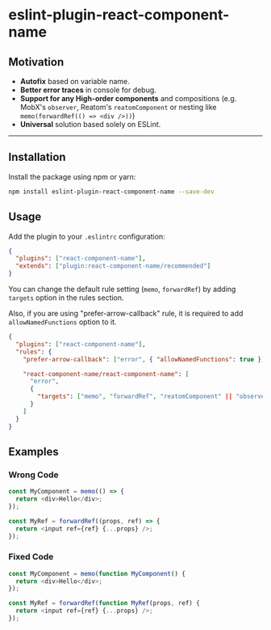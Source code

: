 # eslint-plugin-react-component-name

## Motivation

- **Autofix** based on variable name.
- **Better error traces** in console for debug.
- **Support for any High-order components** and compositions (e.g. MobX's `observer`, Reatom's `reatomComponent` or nesting like `memo(forwardRef(() => <div />))`)
- **Universal** solution based solely on ESLint.

---

## Installation

Install the package using npm or yarn:

```bash
npm install eslint-plugin-react-component-name --save-dev
```

## Usage

Add the plugin to your `.eslintrc` configuration:

```json
{
  "plugins": ["react-component-name"],
  "extends": ["plugin:react-component-name/recommended"]
}
```

You can change the default rule setting (`memo`, `forwardRef`) by adding `targets` option in the rules section.

Also, if you are using "prefer-arrow-callback" rule, it is required to add `allowNamedFunctions` option to it.

```json
{
  "plugins": ["react-component-name"],
  "rules": {
    "prefer-arrow-callback": ["error", { "allowNamedFunctions": true }],

    "react-component-name/react-component-name": [
      "error",
      {
        "targets": ["memo", "forwardRef", "reatomComponent" || "observer"]
      }
    ]
  }
}
```

## Examples

### Wrong Code

```javascript
const MyComponent = memo(() => {
  return <div>Hello</div>;
});

const MyRef = forwardRef((props, ref) => {
  return <input ref={ref} {...props} />;
});
```

### Fixed Code

```javascript
const MyComponent = memo(function MyComponent() {
  return <div>Hello</div>;
});

const MyRef = forwardRef(function MyRef(props, ref) {
  return <input ref={ref} {...props} />;
});
```
